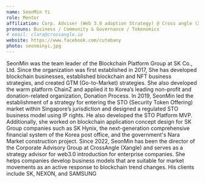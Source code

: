 ```yaml
---
name: SeonMin Yi
role: Mentor
affiliation: Corp. Adviser (Web 3.0 adoption Strategy) @ Cross angle (Xangle)
pronouns: Business / Community & Governance / Tokenomics
# email: clara@crossangle.io
website: https://www.facebook.com/cutebany
photo: seonminyi.jpg
---
```


SeonMin was the team leader of the Blockchain Platform Group at SK Co., Ltd. Since the organization was first established in 2017, She has developed blockchain businesses, established blockchain and NFT business strategies, and created GTM (Go-to-Market) strategies. She also developed the warm platform ChainZ and applied it to Korea’s leading non-profit and donation-related organization, Donation Process. In 2019, SeonMin led the establishment of a strategy for entering the STO (Security Token Offering) market within Singapore’s jurisdiction and designed a regulated STO business model using IP rights. He also developed the STO Platform MVP. Additionally, she worked on blockchain application concept design for SK Group companies such as SK Hynix, the next-generation comprehensive financial system of the Korea post office, and the government's Nara Market construction project. Since 2022, SeonMin has been the director of the Corporate Advisory Group at CrossAngle (Xangle) and serves as a strategy advisor for web3.0 introduction for enterprise companies. She helps companies develop business models that are suitable for market movements as an active response to blockchain trend changes. His clients include SK, NEXON, and SAMSUNG

